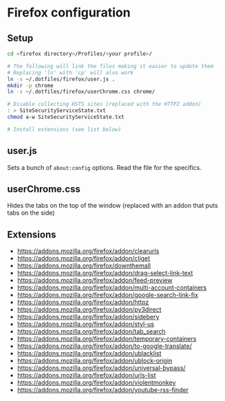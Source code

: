 Firefox configuration
=====================

Setup
-----
```bash
cd <firefox directory>/Profiles/<your profile>/

# The following will link the files making it easier to update them
# Replacing 'ln' with 'cp' will also work
ln -s ~/.dotfiles/firefox/user.js .
mkdir -p chrome
ln -s ~/.dotfiles/firefox/userChrome.css chrome/

# Disable collecting HSTS sites (replaced with the HTTPZ addon)
: > SiteSecurityServiceState.txt
chmod a-w SiteSecurityServiceState.txt

# Install extensions (see list below)
```

user.js
-------
Sets a bunch of `about:config` options. Read the file for the specifics.

userChrome.css
--------------
Hides the tabs on the top of the window (replaced with an addon that puts tabs on the side)

Extensions
----------
- https://addons.mozilla.org/firefox/addon/clearurls
- https://addons.mozilla.org/firefox/addon/cliget
- https://addons.mozilla.org/firefox/downthemall
- https://addons.mozilla.org/firefox/addon/drag-select-link-text
- https://addons.mozilla.org/firefox/addon/feed-preview
- https://addons.mozilla.org/firefox/addon/multi-account-containers
- https://addons.mozilla.org/firefox/addon/google-search-link-fix
- https://addons.mozilla.org/firefox/addon/httpz
- https://addons.mozilla.org/firefox/addon/py3direct
- https://addons.mozilla.org/firefox/addon/sidebery
- https://addons.mozilla.org/firefox/addon/styl-us
- https://addons.mozilla.org/firefox/addon/tab_search
- https://addons.mozilla.org/firefox/addon/temporary-containers
- https://addons.mozilla.org/firefox/addon/to-google-translate/
- https://addons.mozilla.org/firefox/addon/ublacklist
- https://addons.mozilla.org/firefox/addon/ublock-origin
- https://addons.mozilla.org/firefox/addon/universal-bypass/
- https://addons.mozilla.org/firefox/addon/urls-list
- https://addons.mozilla.org/firefox/addon/violentmonkey
- https://addons.mozilla.org/firefox/addon/youtube-rss-finder
